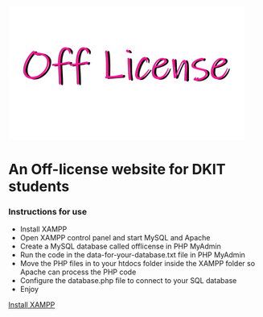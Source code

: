 ![alt text](image_uploads/logo.png "Off-License")



# An Off-license website for DKIT students
### Instructions for use
* Install XAMPP
* Open XAMPP control panel and start MySQL and Apache
* Create a MySQL database called offlicense in PHP MyAdmin
* Run the code in the data-for-your-database.txt file in PHP MyAdmin
* Move the PHP files in to your htdocs folder inside the XAMPP folder so Apache can process the PHP code
* Configure the database.php file to connect to your SQL database
* Enjoy

[Install XAMPP](https://www.apachefriends.org/index.html "XAMPP")



